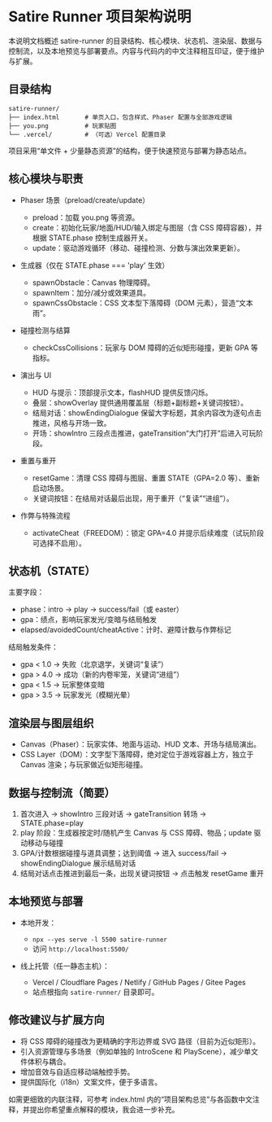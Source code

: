 # Satire Runner 项目架构说明

本说明文档概述 satire-runner 的目录结构、核心模块、状态机、渲染层、数据与控制流，以及本地预览与部署要点。内容与代码内的中文注释相互印证，便于维护与扩展。

## 目录结构

```
satire-runner/
├── index.html       # 单页入口，包含样式、Phaser 配置与全部游戏逻辑
├── you.png          # 玩家贴图
└── .vercel/         # （可选）Vercel 配置目录
```

项目采用“单文件 + 少量静态资源”的结构，便于快速预览与部署为静态站点。

## 核心模块与职责

- Phaser 场景（preload/create/update）
  - preload：加载 you.png 等资源。
  - create：初始化玩家/地面/HUD/输入绑定与图层（含 CSS 障碍容器），并根据 STATE.phase 控制生成器开关。
  - update：驱动游戏循环（移动、碰撞检测、分数与演出效果更新）。

- 生成器（仅在 STATE.phase === 'play' 生效）
  - spawnObstacle：Canvas 物理障碍。
  - spawnItem：加分/减分或效果道具。
  - spawnCssObstacle：CSS 文本型下落障碍（DOM 元素），营造“文本雨”。

- 碰撞检测与结算
  - checkCssCollisions：玩家与 DOM 障碍的近似矩形碰撞，更新 GPA 等指标。

- 演出与 UI
  - HUD 与提示：顶部提示文本，flashHUD 提供反馈闪烁。
  - 叠层：showOverlay 提供通用覆盖层（标题+副标题+关键词按钮）。
  - 结局对话：showEndingDialogue 保留大字标题，其余内容改为逐句点击推进，风格与开场一致。
  - 开场：showIntro 三段点击推进，gateTransition“大门打开”后进入可玩阶段。

- 重置与重开
  - resetGame：清理 CSS 障碍与图层、重置 STATE（GPA=2.0 等）、重新启动场景。
  - 关键词按钮：在结局对话最后出现，用于重开（“复读”“进组”）。

- 作弊与特殊流程
  - activateCheat（FREEDOM）：锁定 GPA=4.0 并提示后续难度（试玩阶段可选择不启用）。

## 状态机（STATE）

主要字段：
- phase：intro → play → success/fail（或 easter）
- gpa：绩点，影响玩家发光/变暗与结局触发
- elapsed/avoidedCount/cheatActive：计时、避障计数与作弊标记

结局触发条件：
- gpa < 1.0 → 失败（北京退学，关键词“复读”）
- gpa > 4.0 → 成功（新的内卷牢笼，关键词“进组”）
- gpa < 1.5 → 玩家整体变暗
- gpa > 3.5 → 玩家发光（模糊光晕）

## 渲染层与图层组织

- Canvas（Phaser）：玩家实体、地面与运动、HUD 文本、开场与结局演出。
- CSS Layer（DOM）：文字型下落障碍，绝对定位于游戏容器上方，独立于 Canvas 渲染；与玩家做近似矩形碰撞。

## 数据与控制流（简要）

1. 首次进入 → showIntro 三段对话 → gateTransition 转场 → STATE.phase=play
2. play 阶段：生成器按定时/随机产生 Canvas 与 CSS 障碍、物品；update 驱动移动与碰撞
3. GPA/计数根据碰撞与道具调整；达到阈值 → 进入 success/fail → showEndingDialogue 展示结局对话
4. 结局对话点击推进到最后一条，出现关键词按钮 → 点击触发 resetGame 重开

## 本地预览与部署

- 本地开发：
  - `npx --yes serve -l 5500 satire-runner`
  - 访问 `http://localhost:5500/`

- 线上托管（任一静态主机）：
  - Vercel / Cloudflare Pages / Netlify / GitHub Pages / Gitee Pages
  - 站点根指向 `satire-runner/` 目录即可。

## 修改建议与扩展方向

- 将 CSS 障碍的碰撞改为更精确的字形边界或 SVG 路径（目前为近似矩形）。
- 引入资源管理与多场景（例如单独的 IntroScene 和 PlayScene），减少单文件体积与耦合。
- 增加音效与自适应移动端触控手势。
- 提供国际化（i18n）文案文件，便于多语言。

如需更细致的内联注释，可参考 index.html 内的“项目架构总览”与各函数中文注释，并提出你希望重点解释的模块，我会进一步补充。